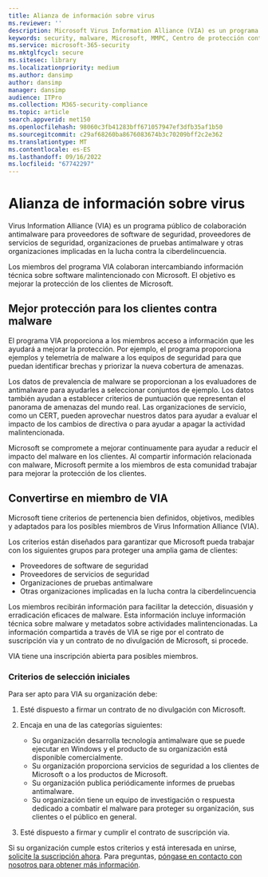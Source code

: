 ```yaml
---
title: Alianza de información sobre virus
ms.reviewer: ''
description: Microsoft Virus Information Alliance (VIA) es un programa antimalware de colaboración para organizaciones que luchan contra el cibercrimen.
keywords: security, malware, Microsoft, MMPC, Centro de protección contra malware de Microsoft, partners, sharing, samples, vendor exchange, CSS, alliance, WDSI
ms.service: microsoft-365-security
ms.mktglfcycl: secure
ms.sitesec: library
ms.localizationpriority: medium
ms.author: dansimp
author: dansimp
manager: dansimp
audience: ITPro
ms.collection: M365-security-compliance
ms.topic: article
search.appverid: met150
ms.openlocfilehash: 98060c3fb41283bff671057947ef3dfb35af1b50
ms.sourcegitcommit: c29af68260ba8676083674b3c70209bff2c2e362
ms.translationtype: MT
ms.contentlocale: es-ES
ms.lasthandoff: 09/16/2022
ms.locfileid: "67742297"
---
```

# <a name="virus-information-alliance"></a>Alianza de información sobre virus

Virus Information Alliance (VIA) es un programa público de colaboración antimalware para proveedores de software de seguridad, proveedores de servicios de seguridad, organizaciones de pruebas antimalware y otras organizaciones implicadas en la lucha contra la ciberdelincuencia.

Los miembros del programa VIA colaboran intercambiando información técnica sobre software malintencionado con Microsoft. El objetivo es mejorar la protección de los clientes de Microsoft.

## <a name="better-protection-for-customers-against-malware"></a>Mejor protección para los clientes contra malware

El programa VIA proporciona a los miembros acceso a información que les ayudará a mejorar la protección. Por ejemplo, el programa proporciona ejemplos y telemetría de malware a los equipos de seguridad para que puedan identificar brechas y priorizar la nueva cobertura de amenazas.

Los datos de prevalencia de malware se proporcionan a los evaluadores de antimalware para ayudarles a seleccionar conjuntos de ejemplo. Los datos también ayudan a establecer criterios de puntuación que representan el panorama de amenazas del mundo real. Las organizaciones de servicio, como un CERT, pueden aprovechar nuestros datos para ayudar a evaluar el impacto de los cambios de directiva o para ayudar a apagar la actividad malintencionada.

Microsoft se compromete a mejorar continuamente para ayudar a reducir el impacto del malware en los clientes. Al compartir información relacionada con malware, Microsoft permite a los miembros de esta comunidad trabajar para mejorar la protección de los clientes.

## <a name="becoming-a-member-of-via"></a>Convertirse en miembro de VIA

Microsoft tiene criterios de pertenencia bien definidos, objetivos, medibles y adaptados para los posibles miembros de Virus Information Alliance (VIA).

Los criterios están diseñados para garantizar que Microsoft pueda trabajar con los siguientes grupos para proteger una amplia gama de clientes:

- Proveedores de software de seguridad
- Proveedores de servicios de seguridad
- Organizaciones de pruebas antimalware
- Otras organizaciones implicadas en la lucha contra la ciberdelincuencia

Los miembros recibirán información para facilitar la detección, disuasión y erradicación eficaces de malware. Esta información incluye información técnica sobre malware y metadatos sobre actividades malintencionadas. La información compartida a través de VIA se rige por el contrato de suscripción via y un contrato de no divulgación de Microsoft, si procede.

VIA tiene una inscripción abierta para posibles miembros.

### <a name="initial-selection-criteria"></a>Criterios de selección iniciales

Para ser apto para VIA su organización debe:

1. Esté dispuesto a firmar un contrato de no divulgación con Microsoft.

2. Encaja en una de las categorías siguientes:

    - Su organización desarrolla tecnología antimalware que se puede ejecutar en Windows y el producto de su organización está disponible comercialmente.
    - Su organización proporciona servicios de seguridad a los clientes de Microsoft o a los productos de Microsoft.
    - Su organización publica periódicamente informes de pruebas antimalware.
    - Su organización tiene un equipo de investigación o respuesta dedicado a combatir el malware para proteger su organización, sus clientes o el público en general.

3. Esté dispuesto a firmar y cumplir el contrato de suscripción via.

Si su organización cumple estos criterios y está interesada en unirse, [solicite la suscripción ahora](https://www.microsoft.com/wdsi/alliances/apply-alliance-membership). Para preguntas, [póngase en contacto con nosotros para obtener más información](https://www.microsoft.com/wdsi/alliances/collaboration-inquiry).
